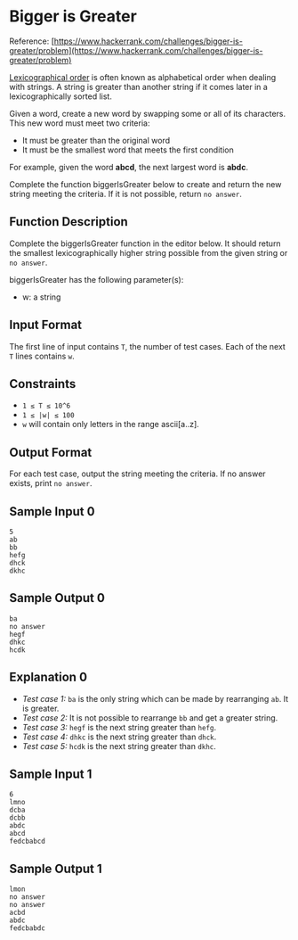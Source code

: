 # Bigger is Greater
Reference: [https://www.hackerrank.com/challenges/bigger-is-greater/problem](https://www.hackerrank.com/challenges/bigger-is-greater/problem)

[Lexicographical order](https://en.wikipedia.org/wiki/Lexicographical_order) is often known as alphabetical order when dealing with strings. A string is greater than another string if it comes later in a lexicographically sorted list.

Given a word, create a new word by swapping some or all of its characters. This new word must meet two criteria:

- It must be greater than the original word
- It must be the smallest word that meets the first condition

For example, given the word **abcd**, the next largest word is **abdc**.

Complete the function biggerIsGreater below to create and return the new string meeting the criteria. If it is not possible, return `no answer`.

## Function Description

Complete the biggerIsGreater function in the editor below. It should return the smallest lexicographically higher string possible from the given string or `no answer`.

biggerIsGreater has the following parameter(s):

- w: a string

## Input Format

The first line of input contains `T`, the number of test cases.
Each of the next `T` lines contains `w`.

## Constraints

- `1 ≤ T ≤ 10^6`
- `1 ≤ |w| ≤ 100`
- `w` will contain only letters in the range ascii[a..z].

## Output Format

For each test case, output the string meeting the criteria. If no answer exists, print `no answer`.

## Sample Input 0

```
5
ab
bb
hefg
dhck
dkhc
```

## Sample Output 0

```
ba
no answer
hegf
dhkc
hcdk
```

## Explanation 0

- *Test case 1:* `ba` is the only string which can be made by rearranging `ab`. It is greater.
- *Test case 2:* It is not possible to rearrange `bb` and get a greater string.
- *Test case 3:* `hegf` is the next string greater than `hefg`.
- *Test case 4:* `dhkc` is the next string greater than `dhck`.
- *Test case 5:* `hcdk` is the next string greater than `dkhc`.

## Sample Input 1

```
6
lmno
dcba
dcbb
abdc
abcd
fedcbabcd
```

## Sample Output 1

```
lmon
no answer
no answer
acbd
abdc
fedcbabdc
```
